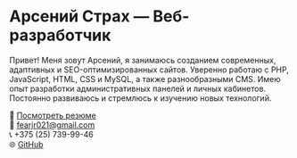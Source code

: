 # Арсений Страх — Веб-разработчик

Привет! Меня зовут Арсений, я занимаюсь созданием современных, адаптивных и SEO-оптимизированных сайтов. Уверенно работаю с PHP, JavaScript, HTML, CSS и MySQL, а также разнообразными CMS. Имею опыт разработки административных панелей и личных кабинетов. Постоянно развиваюсь и стремлюсь к изучению новых технологий.

📄 [Посмотреть резюме](https://arsttws.github.io/cv/ru/)  
📧 fearjr021@gmail.com  
📞 +375 (25) 739-99-46  
🌐 [GitHub](https://github.com/arsttws)
